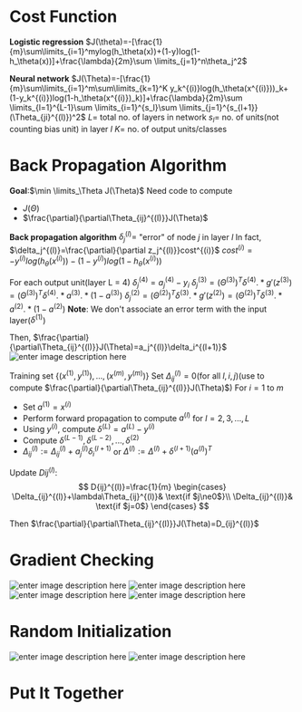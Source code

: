 # Cost Function
**Logistic regression**
$J(\theta)=-[\frac{1}{m}\sum\limits_{i=1}^mylog(h_\theta(x))+(1-y)log(1-h_\theta(x))]+\frac{\lambda}{2m}\sum \limits_{j=1}^n\theta_j^2$

**Neural network**
$J(\Theta)=-[\frac{1}{m}\sum\limits_{i=1}^m\sum\limits_{k=1}^K y_k^{(i)}log(h_\theta(x^{(i)}))_k+(1-y_k^{(i)})log(1-h_\theta(x^{(i)})_k)]+\frac{\lambda}{2m}\sum \limits_{l=1}^{L-1}\sum \limits_{i=1}^{s_l}\sum \limits_{j=1}^{s_{l+1}}(\Theta_{ji}^{(l)})^2$
$L=$ total no. of layers in network
$s_l=$ no. of units(not counting bias unit) in layer $l$
$K=$ no. of output units/classes

# Back Propagation Algorithm
**Goal**:$\min \limits_\Theta J(\Theta)$
Need code to compute 

- $J(\Theta)$
- $\frac{\partial}{\partial\Theta_{ij}^{(l)}}J(\Theta)$

**Back propagation algorithm**
$\delta_j^{(l)}=$ "error" of node $j$ in layer $l$
In fact, $\delta_j^{(l)}=\frac{\partial}{\partial z_j^{(l)}}cost^{(i)}$
$cost^{(i)}=-y^{(i)}log(h_\theta(x^{(i)}))-(1-y^{(i)})log(1-h_\theta(x^{(i)}))$

For each output unit(layer L = 4)
$\delta_j^{(4)}=a_j^{(4)}-y_i$
$\delta_j^{(3)}=(\Theta^{(3)})^T\delta^{(4)}.*g'(z^{(3)})=(\Theta^{(3)})^T\delta^{(4)}.*a^{(3)}.*(1-a^{(3)})$
$\delta_j^{(2)}=(\Theta^{(2)})^T\delta^{(3)}.*g'(z^{(2)})=(\Theta^{(2)})^T\delta^{(3)}.*a^{(2)}.*(1-a^{(2)})$
**Note**: We don't associate an error term with the input layer($\delta^{(1)}$)

Then, $\frac{\partial}{\partial\Theta_{ij}^{(l)}}J(\Theta)=a_j^{(l)}\delta_i^{(l+1)}$
![enter image description here](https://lh3.googleusercontent.com/HPIWWws2FQmhvh7-pKg9TR4j6--o-EC6LCZ3I6ZEDmx6_OJtd-QxrAdDEYncCCMNIg9q78zlm3A)

Training set $\{(x^{(1)},y^{(1)}),...,(x^{(m)},y^{(m)})\}$
Set $\Delta_{ij}^{(l)}=0$(for all $l,i,j$)(use to compute $\frac{\partial}{\partial\Theta_{ij}^{(l)}}J(\Theta)$)
For $i=1$ to $m$
- Set $a^{(1)}=x^{(i)}$
- Perform forward propagation to compute $a^{(l)}$ for $l=2,3,...,L$
- Using $y^{(i)}$, compute $\delta^{(L)}=a^{(L)}-y^{(i)}$
- Compute $\delta^{(L-1)},\delta^{(L-2)},...,\delta^{(2)}$
- $\Delta_{ij}^{(l)}:=\Delta_{ij}^{(l)}+a_j^{(l)}\delta_i^{(l+1)}$ or $\Delta^{(l)}:=\Delta^{(l)}+\delta^{(l+1)}(a^{(l)})^T$


Update $D{ij}^{(l)}$:
$$
D{ij}^{(l)}=\frac{1}{m}
\begin{cases}  
\Delta_{ij}^{(l)}+\lambda\Theta_{ij}^{(l)}& \text{if $j\ne0$}\\
\Delta_{ij}^{(l)}& \text{if $j=0$}
\end{cases}
$$

Then $\frac{\partial}{\partial\Theta_{ij}^{(l)}}J(\Theta)=D_{ij}^{(l)}$

# Gradient Checking
![enter image description here](https://lh3.googleusercontent.com/I1rbHB80EA0JKmPvIaXJGEWXEg_O669R7rQJY5ecZUiPHd932OD8VQcqegcpuvZI70idMLUOVIc)
![enter image description here](https://lh3.googleusercontent.com/khiZhhDb_JtNRDjF6wchFfC67y2pESDSHB8iavv0r1Scq4VbK6QRdScZ21C2-el-_vZOV9DbUaw)
![enter image description here](https://lh3.googleusercontent.com/UClWOB3pOdjaWZ6ijKMsiORIHcyEQ_B-b3jwA8BqCzCURPIv0qQ-Ys9PREE6_py5bYgsegbYGSM)
![enter image description here](https://lh3.googleusercontent.com/7odNCOMqt9GfCN8rUmx9OCNnnSptQCXvluaDGBRmbtwNTUCGzYkOpSJgz155oKWXLJNt_cQjVyc)

# Random Initialization
![enter image description here](https://lh3.googleusercontent.com/-hhkn7fv2u3x2odWS5E2R5dAkxdU5wEvRruzEBVYLstgvIA_-W9ymCLyKLKKA4-WhuqlpXN9E8Y)
![enter image description here](https://lh3.googleusercontent.com/2lkcfKVUDw5f8QRk_uJBQJ164Lk_GNyQovVGi5IhU2aftHAC1kZpvfra2uX3Sa4ZorgcRcZgAuU)

# Put It Together

<!--stackedit_data:
eyJoaXN0b3J5IjpbNjU5NTUwMjUwLDIwNDg3NjIyNjcsLTEwOT
k4MzA4NzcsLTEwODA5Mzc4MjIsLTE4MDg3ODEwMCwtOTU5NTM3
MDgyLC0xMjQ4MTA5NzM3LDY5OTMyOTQyOCwxODYwOTM3NDg5XX
0=
-->